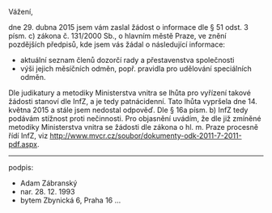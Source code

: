﻿---
prijemce: 
  role:     Povinný subjekt
  nazev:    Pražská plynárenská, a.s.
  ulice:    Národní 37/38 
  PSC:      110 00
  mesto:    Praha 1 – Nové Město
  DS:       
styl:       pirati-klub
vase:
  znacka:   
  den:
nase:
  znacka:   ZK Pha 40/2015
  misto:    Praha
vec:        Stížnost zastupitele hl. m. Prahy na nečinnost
vyrizuje:   
  jmeno:    Adam Zábranský
  telefon:  +420 721 006 868
  ds:       xwfwgha
  mail:     adam.zabransky@praha.eu
---

Vážení,

dne 29. dubna 2015 jsem vám zaslal žádost o informace dle § 51 odst. 3 písm. c) zákona č. 131/2000 Sb., o hlavním městě Praze, ve znění pozdějších předpisů, kde jsem vás žádal o následující informace:
  - aktuální seznam členů dozorčí rady a přestavenstva společnosti
  - výši jejich měsíčních odměn, popř. pravidla pro udělování speciálních odměn.

Dle judikatury a metodiky Ministerstva vnitra se lhůta pro vyřízení takové žádosti stanoví dle InfZ, a je tedy patnácidenní. Tato lhůta vypršela dne 14. května 2015 a stále jsem nedostal odpověď. Dle § 16a písm. b) InfZ tedy podávám stížnost proti nečinnosti. Pro objasnění uvádím, že dle již zmíněné metodiky Ministerstva vnitra se žádosti dle zákona o hl. m. Praze procesně řídí InfZ, viz http://www.mvcr.cz/soubor/dokumenty-odk-2011-7-2011-pdf.aspx.

---
podpis: 
  - Adam Zábranský
  - nar. 28. 12. 1993
  - bytem Zbynická 6, Praha 16
...
